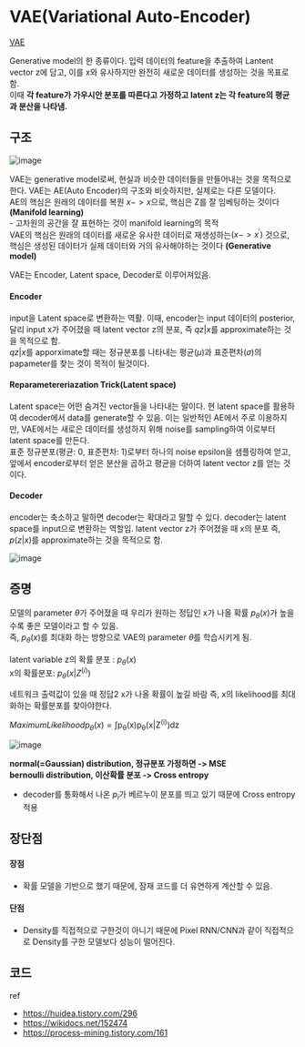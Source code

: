 # VAE(Variational Auto-Encoder) 
[VAE](https://arxiv.org/abs/1312.6114 "VAE")


Generative model의 한 종류이다. 입력 데이터의 feature을 추출하여 Lantent vector z에 담고, 이를 x와 유사하지만 완전히 새로운 데이터를 생성하는 것을 목표로함. \
이때 **각 feature가 가우시안 분포를 따른다고 가정하고 latent z는 각 feature의 평균과 분산을 나타냄.**






## 구조
![image](https://img1.daumcdn.net/thumb/R1280x0/?scode=mtistory2&fname=https%3A%2F%2Fblog.kakaocdn.net%2Fdn%2Fb30Uzl%2FbtrxY4wKngj%2FSucVwitDrRtQvi1xTHdrR0%2Fimg.png)

VAE는 generative model로써, 현실과 비슷한 데이터들을 만들어내는 것을 목적으로 한다. VAE는 AE(Auto Encoder)의 구조와 비슷하지만, 실제로는 다른 모델이다.\
AE의 핵심은 원래의 데이터를 복원 $x -> x$으로, 핵심은 Z를 잘 임베팅하는 것이다 **(Manifold learning)**\
	- 고차원의 공간을 잘 표현하는 것이 manifold learning의 목적\
VAE의 핵심은 원래의 데이터를 새로운 유사한 데이터로 재생성하는$(x->x^{'})$ 것으로, 핵심은 생성된 데이터가 실제 데이터와 거의 유사해야하는 것이다 **(Generative model)**

VAE는 Encoder, Latent space, Decoder로 이루어져있음.

#### Encoder
input을 Latent space로 변환하는 역활. 이때, encoder는 input 데이터의 posterior, 달리 input x가 주어졌을 때 latent vector z의 분포, 즉 $q{z|x}$를 approximate하는 것을 목적으로 함.\
$q{z|x}$를 apporximate할 때는 정규분포를 나타내는 평균($\mu$)과 표준편차($\sigma$)의 papameter를 찾는 것이 목적이 될것이다. 
#### Reparametereriazation Trick(Latent space)
Latent space는 어떤 숨겨진 vector들을 나타내는 말이다. 현 latent space를 활용하여 decoder에서 data를 generate할 수 있음. 이는 일반적인 AE에서 주로 이용하지만, VAE에서는 새로은 데이터를 생성하지 위해 noise를 sampling하여 이로부터 latent space를 만든다.\
표준 정규분포(평균: 0, 표준편차: 1)로부터 하나의 noise epsilon을 샘플링하여 얻고, 앞에서 encoder로부터 얻은 분산을 곱하고 평균을 더하여 latent vector z를 얻는 것이다. 
#### Decoder
encoder는 축소하고 말하면 decoder는 확대라고 말할 수 있다. decoder는 latent space를 input으로 변환하는 역할임. latent vector z가 주어졌을 때 x의 분포 즉, $p(z|x)$를 approximate하는 것을 목적으로 함.

![image](https://img1.daumcdn.net/thumb/R1280x0/?scode=mtistory2&fname=https%3A%2F%2Fblog.kakaocdn.net%2Fdn%2F3CW87%2Fbtq1BxbtMnj%2FFGaJRtOtCAKanYDEOBWj0k%2Fimg.png)

## 증명

모델의 parameter $\theta$가 주어졌을 때 우리가 원하는 정답인 x가 나올 확률 $p_{\theta}(x)$가 높을 수록 좋은 모델이라고 할 수 있음.\
즉, $p_{\theta}(x)$를 최대화 하는 방향으로 VAE의 parameter $\theta$를 학습시키게 됨.\
\
latent variable z의 확률 분포 : $p_{\theta}(x)$\
x의 확률분포: $p_{\theta}(x|Z^{(i)})$

네트워크 출력값이 있을 때 정답2 x가 나올 확률이 높길 바람 즉, x의 likelihood를 최대화하는 확률분포를 찾아야한다.

$Maximum Likelihood p_{\theta}(x) =  \int\limits\mathrm{p_{\theta}(x)}\mathrm{p_{\theta}(x|Z^{(i)})}\mathrm{dz}$

![image](https://wikidocs.net/images/page/146378/222.png)


**normal(=Gaussian)  distribution, 정규분포 가정하면 -> MSE** \
**bernoulli distribution, 이산확률 분포 -> Cross entropy**
- decoder를 통화해서 나온 $p_i$가 베르누이 분포를 띄고 있기 때문에 Cross entropy 적용
## 장단점
#### 장점
- 확률 모델을 기반으로 했기 때문에, 잠재 코드를 더 유연하게 계산할 수 있음.
#### 단점
- Density를 직접적으로 구한것이 아니기 때문에 Pixel RNN/CNN과 같이 직접적으로 Density를 구한 모델보다 성능이 떨어진다. 

## 코드


ref
- https://huidea.tistory.com/296
- https://wikidocs.net/152474
- https://process-mining.tistory.com/161
